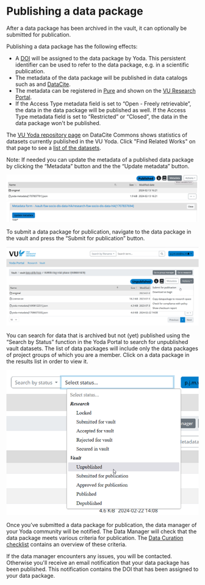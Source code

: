 # Publishing a data package

After a data package has been archived in the vault, it can optionally be submitted for publication.

Publishing a data package has the following effects:

- A [DOI](https://www.doi.org/) will be assigned to the data package by Yoda. This persistent identifier can be used to refer to the data package, e.g. in a scientific publication.
- The metadata of the data package will be published in data catalogs such as and [DataCite](https://commons.datacite.org/).
- The metadata can be registered in [Pure](https://research.vu.nl/admin/workspace.xhtml) and shown on the [VU Research Portal](https://research.vu.nl).
- If the Access Type metadata field is set to &ldquo;Open - Freely retrievable&rdquo;, the data in the data package will be published as well. If the Access Type metadata field is set to &ldquo;Restricted&rdquo; or &ldquo;Closed&rdquo;, the data in the data package won't be published.

The [VU Yoda repository page](https://commons.datacite.org/repositories/9z2c5d2)  on DataCite Commons shows statistics of datasets currently published in the VU Yoda.
Click "Find Related Works" on that page to see a [list of the datasets](https://commons.datacite.org/doi.org?query=client.uid:delft.vudata).

Note: If needed you can update the metadata of a published data package by clicking the &ldquo;Metadata&rdquo; button and the the &ldquo;Update metadata&rdquo; button.

![UpdateMetadata1](screenshots/UpdateMetadata1.png)
![UpdateMetadata2](screenshots/UpdateMetadata2.png)

To submit a data package for publication, navigate to the data package in the vault and press the &ldquo;Submit for publication&rdquo; button.

![SubmitforPublications](screenshots/submit-publication.png)

You can search for data that is archived but not (yet) published using the &ldquo;Search by Status&rdquo; function in the Yoda Portal to search for unpublished vault datasets.
The list of data packages will include only the data packages of project groups of which you are a member.
Click on a data package in the results list in order to view it.

![Unpublished data packages](screenshots/search-unpublished.png)

Once you’ve submitted a data package for publication, the data manager of your Yoda community will be notified. The Data Manager will check that the data package meets various criteria for publication. The [Data Curation checklist](checklist_YODA_V5p.pdf)
contains an overview of these criteria.

If the data manager encounters any issues, you will be contacted. Otherwise you'll receive an email notification that your data package has been published. This notification contains the DOI that has been assigned to your data package.
